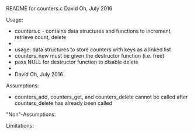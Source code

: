 README for counters.c
David Oh, July 2016

Usage:
 * counters.c - contains data structures and functions to increment, retrieve count, delete
 * 
 * usage: data structures to store counters with keys as a linked list 
 *	  counters_new must be given the destructor function (i.e. free)
 *	  pass NULL for destructor function to disable delete
 *
 * David Oh, July 2016

Assumptions:

- counters_add, counters_get, and counters_delete cannot be called after counters_delete has already been called

"Non"-Assumptions:

Limitations: